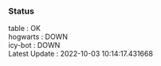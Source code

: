 ### Status


table : OK  
hogwarts : DOWN  
icy-bot : DOWN  
Latest Update : 2022-10-03 10:14:17.431668
